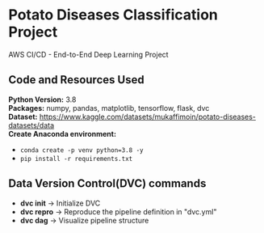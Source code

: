 # Potato Diseases Classification Project
AWS CI/CD - End-to-End Deep Learning Project

## Code and Resources Used 
**Python Version:** 3.8  
**Packages:** numpy, pandas, matplotlib, tensorflow, flask, dvc   
**Dataset:** https://www.kaggle.com/datasets/mukaffimoin/potato-diseases-datasets/data  
**Create Anaconda environment:** 
- ```conda create -p venv python=3.8 -y```  
- ```pip install -r requirements.txt```

## Data Version Control(DVC) commands
- **dvc init** -> Initialize DVC
- **dvc repro** -> Reproduce the pipeline definition in "dvc.yml"
- **dvc dag** -> Visualize pipeline structure
